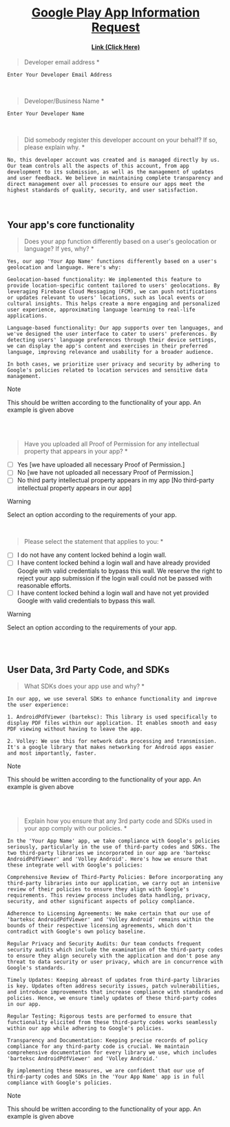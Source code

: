 <h1 align= 'center'><a href="https://support.google.com/googleplay/android-developer/contact/play_information_request">Google Play App Information Request</a></h1> <be>
<h4 align= 'center'><a href="https://support.google.com/googleplay/android-developer/contact/play_information_request">Link (Click Here)</a></h4>



> Developer email address *
```
Enter Your Developer Email Address
```
<br>

> Developer/Business Name *
```
Enter Your Developer Name
```
<br>

> Did somebody register this developer account on your behalf? If so, please explain why. *
```
No, this developer account was created and is managed directly by us. Our team controls all the aspects of this account, from app development to its submission, as well as the management of updates and user feedback. We believe in maintaining complete transparency and direct management over all processes to ensure our apps meet the highest standards of quality, security, and user satisfaction.
```
<br>

## Your app's core functionality
> Does your app function differently based on a user's geolocation or language? If yes, why? *
```
Yes, our app 'Your App Name' functions differently based on a user's geolocation and language. Here's why:

Geolocation-based functionality: We implemented this feature to provide location-specific content tailored to users' geolocations. By leveraging Firebase Cloud Messaging (FCM), we can push notifications or updates relevant to users' locations, such as local events or cultural insights. This helps create a more engaging and personalized user experience, approximating language learning to real-life applications.

Language-based functionality: Our app supports over ten languages, and we've designed the user interface to cater to users' preferences. By detecting users' language preferences through their device settings, we can display the app's content and exercises in their preferred language, improving relevance and usability for a broader audience.

In both cases, we prioritize user privacy and security by adhering to Google's policies related to location services and sensitive data management.
```
> [!NOTE]
> This should be written according to the functionality of your app. An example is given above

<be>
<br>
<br>

> Have you uploaded all Proof of Permission for any intellectual property that appears in your app? *
- [ ] Yes   [we have uploaded all necessary Proof of Permission.]
- [ ] No    [we have not uploaded all necessary Proof of Permission.]
- [ ] No third party intellectual property appears in my app   [No third-party intellectual property appears in our app]

> [!WARNING]
> Select an option according to the requirements of your app.

<br>

> Please select the statement that applies to you: *
- [ ] I do not have any content locked behind a login wall.
- [ ] I have content locked behind a login wall and have already provided Google with valid credentials to bypass this wall. We reserve the right to reject your app submission if the login wall could not be passed with reasonable efforts.
- [ ] I have content locked behind a login wall and have not yet provided Google with valid credentials to bypass this wall.

> [!WARNING]
> Select an option according to the requirements of your app.

<br><br>

## User Data, 3rd Party Code, and SDKs
> What SDKs does your app use and why? *
```
In our app, we use several SDKs to enhance functionality and improve the user experience:

1. AndroidPdfViewer (barteksc): This library is used specifically to display PDF files within our application. It enables smooth and easy PDF viewing without having to leave the app.

2. Volley: We use this for network data processing and transmission. It's a google library that makes networking for Android apps easier and most importantly, faster.
```
> [!NOTE]
> This should be written according to the functionality of your app. An example is given above

<be>
<br>
<br>

> Explain how you ensure that any 3rd party code and SDKs used in your app comply with our policies. *
```
In the 'Your App Name' app, we take compliance with Google's policies seriously, particularly in the use of third-party codes and SDKs. The two third-party libraries we incorporated in our app are 'barteksc AndroidPdfViewer' and 'Volley Android'. Here's how we ensure that these integrate well with Google's policies:

Comprehensive Review of Third-Party Policies: Before incorporating any third-party libraries into our application, we carry out an intensive review of their policies to ensure they align with Google's requirements. This review process includes data handling, privacy, security, and other significant aspects of policy compliance.

Adherence to Licensing Agreements: We make certain that our use of 'barteksc AndroidPdfViewer' and 'Volley Android' remains within the bounds of their respective licensing agreements, which don't contradict with Google's own policy baseline.

Regular Privacy and Security Audits: Our team conducts frequent security audits which include the examination of the third-party codes to ensure they align securely with the application and don't pose any threat to data security or user privacy, which are in concurrence with Google's standards.

Timely Updates: Keeping abreast of updates from third-party libraries is key. Updates often address security issues, patch vulnerabilities, and introduce improvements that increase compliance with standards and policies. Hence, we ensure timely updates of these third-party codes in our app.

Regular Testing: Rigorous tests are performed to ensure that functionality elicited from these third-party codes works seamlessly within our app while adhering to Google's policies.

Transparency and Documentation: Keeping precise records of policy compliance for any third-party code is crucial. We maintain comprehensive documentation for every library we use, which includes 'barteksc AndroidPdfViewer' and 'Volley Android.'

By implementing these measures, we are confident that our use of third-party codes and SDKs in the 'Your App Name' app is in full compliance with Google's policies.
```

> [!NOTE]
> This should be written according to the functionality of your app. An example is given above

<be>
<br>
<br>

